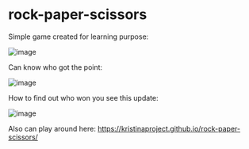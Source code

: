 # rock-paper-scissors

Simple game created for learning purpose: 

![image](https://user-images.githubusercontent.com/93782438/221117119-17bbb444-468d-48ed-afd2-d690c4afa728.png)

Can know who got the point:

![image](https://user-images.githubusercontent.com/93782438/221117647-91d245ba-505c-4a24-853e-11e87938f954.png)

How to find out who won you see this update: 

![image](https://user-images.githubusercontent.com/93782438/221117354-9f0acf9d-8c68-46ba-8f71-67320cf27b6b.png)


Also can play around here: https://kristinaproject.github.io/rock-paper-scissors/
